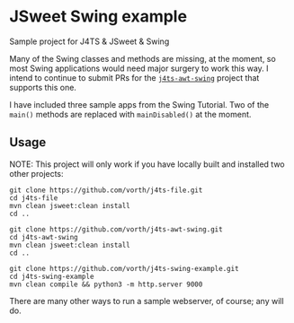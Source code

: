 # JSweet Swing example

Sample project for J4TS & JSweet & Swing

Many of the Swing classes and methods are missing, at the moment,
so most Swing applications would need major surgery to work this way.
I intend to continue to submit PRs for the [`j4ts-awt-swing`](https://github.com/j4ts/j4ts-awt-swing)
project that supports this one.

I have included three sample apps from the Swing Tutorial.  Two of the `main()`
methods are replaced with `mainDisabled()` at the moment.

## Usage

NOTE: This project will only work if you have locally built and installed two other projects:

```
git clone https://github.com/vorth/j4ts-file.git
cd j4ts-file
mvn clean jsweet:clean install
cd ..

git clone https://github.com/vorth/j4ts-awt-swing.git
cd j4ts-awt-swing
mvn clean jsweet:clean install
cd ..

git clone https://github.com/vorth/j4ts-swing-example.git
cd j4ts-swing-example
mvn clean compile && python3 -m http.server 9000
```

There are many other ways to run a sample webserver, of course; any will do.

